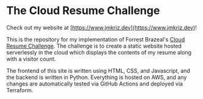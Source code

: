 # The Cloud Resume Challenge
Check out my website at [https://www.jmkriz.dev](https://www.jmkriz.dev)!

This is the repository for my implementation of Forrest Brazeal's [Cloud Resume Challenge](https://cloudresumechallenge.dev/docs/the-challenge/aws/). The challenge is to create a static website hosted serverlessly in the cloud which displays the contents of my resume along with a visitor count.

The frontend of this site is written using HTML, CSS, and Javascript, and the backend is written in Python. Everything is hosted on AWS, and any changes are automatically tested via GitHub Actions and deployed via Terraform.
